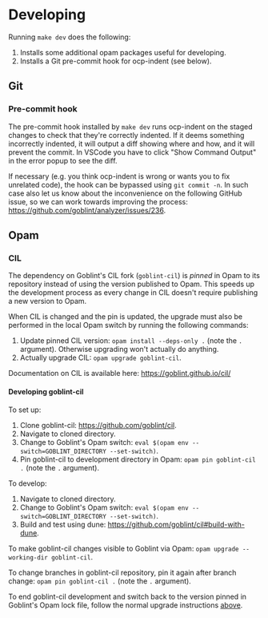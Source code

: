 # Developing

Running `make dev` does the following:

1. Installs some additional opam packages useful for developing.
2. Installs a Git pre-commit hook for ocp-indent (see below).

## Git
### Pre-commit hook
The pre-commit hook installed by `make dev` runs ocp-indent on the staged changes to check that they're correctly indented.
If it deems something incorrectly indented, it will output a diff showing where and how, and it will prevent the commit.
In VSCode you have to click "Show Command Output" in the error popup to see the diff.

If necessary (e.g. you think ocp-indent is wrong or wants you to fix unrelated code), the hook can be bypassed using `git commit -n`.
In such case also let us know about the inconvenience on the following GitHub issue, so we can work towards improving the process: <https://github.com/goblint/analyzer/issues/236>.


## Opam
### CIL
The dependency on Goblint's CIL fork (`goblint-cil`) is _pinned_ in Opam to its repository instead of using the version published to Opam.
This speeds up the development process as every change in CIL doesn't require publishing a new version to Opam.

When CIL is changed and the pin is updated, the upgrade must also be performed in the local Opam switch by running the following commands:

1. Update pinned CIL version: `opam install --deps-only .` (note the `.` argument). Otherwise upgrading won't actually do anything.
2. Actually upgrade CIL: `opam upgrade goblint-cil`.

Documentation on CIL is available here: https://goblint.github.io/cil/

#### Developing goblint-cil
To set up:

1. Clone goblint-cil: <https://github.com/goblint/cil>.
2. Navigate to cloned directory.
3. Change to Goblint's Opam switch: `eval $(opam env --switch=GOBLINT_DIRECTORY --set-switch)`.
4. Pin goblint-cil to development directory in Opam: `opam pin goblint-cil .` (note the `.` argument).

To develop:

1. Navigate to cloned directory.
2. Change to Goblint's Opam switch: `eval $(opam env --switch=GOBLINT_DIRECTORY --set-switch)`.
3. Build and test using dune: <https://github.com/goblint/cil#build-with-dune>.

To make goblint-cil changes visible to Goblint via Opam: `opam upgrade --working-dir goblint-cil`.

To change branches in goblint-cil repository, pin it again after branch change: `opam pin goblint-cil .` (note the `.` argument).

To end goblint-cil development and switch back to the version pinned in Goblint's Opam lock file, follow the normal upgrade instructions [above](#cil).
